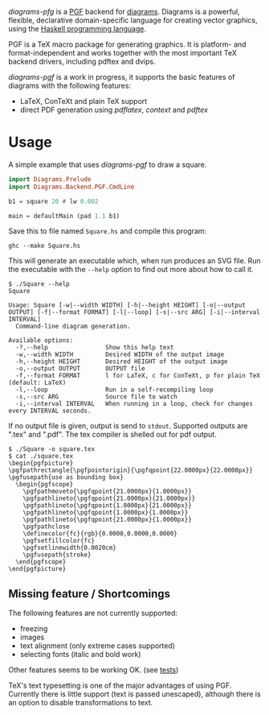 _diagrams-pfg_ is a [PGF] backend for [diagrams]. Diagrams is a powerful, flexible, declarative domain-specific language for creating vector graphics, using the [Haskell programming language][haskell].

[PGF]:http://sourceforge.net/projects/pgf/
[diagrams]: http://projects.haskell.org/diagrams/
[haskell]: http://www.haskell.org/haskellwiki/Haskell

PGF is a TeX macro package for generating graphics. It is platform- and format-independent and works together with the most important TeX backend drivers, including pdftex and dvips.

_diagrams-pgf_ is a work in progress, it supports the basic features of diagrams with the following features:

- LaTeX, ConTeXt and plain TeX support
- direct PDF generation using _pdflatex_, _context_ and _pdftex_

# Usage

A simple example that uses _diagrams-pgf_ to draw a square.

```haskell
import Diagrams.Prelude
import Diagrams.Backend.PGF.CmdLine

b1 = square 20 # lw 0.002

main = defaultMain (pad 1.1 b1)
```

Save this to file named `Square.hs` and compile this program:

```
ghc --make Square.hs
```

This will generate an executable which, when run produces an SVG file. Run the
executable with the `--help` option to find out more about how to call it.

```
$ ./Square --help
Square

Usage: Square [-w|--width WIDTH] [-h|--height HEIGHT] [-o|--output OUTPUT] [-f|--format FORMAT] [-l|--loop] [-s|--src ARG] [-i|--interval INTERVAL]
  Command-line diagram generation.

Available options:
  -?,--help                Show this help text
  -w,--width WIDTH         Desired WIDTH of the output image
  -h,--height HEIGHT       Desired HEIGHT of the output image
  -o,--output OUTPUT       OUTPUT file
  -f,--format FORMAT       l for LaTeX, c for ConTeXt, p for plain TeX (default: LaTeX)
  -l,--loop                Run in a self-recompiling loop
  -s,--src ARG             Source file to watch
  -i,--interval INTERVAL   When running in a loop, check for changes every INTERVAL seconds.
```

If no output file is given, output is send to `stdout`. Supported outputs are ".tex" and ".pdf". The tex compiler is shelled out for pdf output.

```
$ ./Square -o square.tex
$ cat ./square.tex
\begin{pgfpicture}
\pgfpathrectangle{\pgfpointorigin}{\pgfqpoint{22.0000px}{22.0000px}}
\pgfusepath{use as bounding box}
  \begin{pgfscope}
    \pgfpathmoveto{\pgfqpoint{21.0000px}{1.0000px}}
    \pgfpathlineto{\pgfqpoint{21.0000px}{21.0000px}}
    \pgfpathlineto{\pgfqpoint{1.0000px}{21.0000px}}
    \pgfpathlineto{\pgfqpoint{1.0000px}{1.0000px}}
    \pgfpathlineto{\pgfqpoint{21.0000px}{1.0000px}}
    \pgfpathclose
    \definecolor{fc}{rgb}{0.0000,0.0000,0.0000}
    \pgfsetfillcolor{fc}
    \pgfsetlinewidth{0.0020cm}
    \pgfusepath{stroke}
  \end{pgfscope}
\end{pgfpicture}
```

## Missing feature / Shortcomings

The following features are not currently supported:

- freezing
- images
- text alignment (only extreme cases supported)
- selecting fonts (italic and bold work)

Other features seems to be working OK. (see [tests])

TeX's text typesetting is one of the major advantages of using PGF. Currently there is little support (text is passed unescaped), although there is an option to disable transformations to text.

[tests]:http://github.com/cchalmers/diagrams-backend-tests
